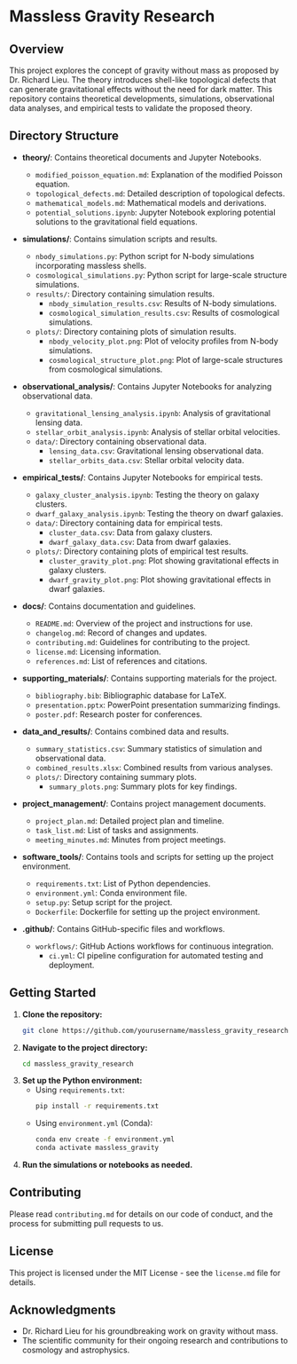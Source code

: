 
# Massless Gravity Research

## Overview

This project explores the concept of gravity without mass as proposed by Dr. Richard Lieu. The theory introduces shell-like topological defects that can generate gravitational effects without the need for dark matter. This repository contains theoretical developments, simulations, observational data analyses, and empirical tests to validate the proposed theory.

## Directory Structure

- **theory/**: Contains theoretical documents and Jupyter Notebooks.
  - `modified_poisson_equation.md`: Explanation of the modified Poisson equation.
  - `topological_defects.md`: Detailed description of topological defects.
  - `mathematical_models.md`: Mathematical models and derivations.
  - `potential_solutions.ipynb`: Jupyter Notebook exploring potential solutions to the gravitational field equations.

- **simulations/**: Contains simulation scripts and results.
  - `nbody_simulations.py`: Python script for N-body simulations incorporating massless shells.
  - `cosmological_simulations.py`: Python script for large-scale structure simulations.
  - `results/`: Directory containing simulation results.
    - `nbody_simulation_results.csv`: Results of N-body simulations.
    - `cosmological_simulation_results.csv`: Results of cosmological simulations.
  - `plots/`: Directory containing plots of simulation results.
    - `nbody_velocity_plot.png`: Plot of velocity profiles from N-body simulations.
    - `cosmological_structure_plot.png`: Plot of large-scale structures from cosmological simulations.

- **observational_analysis/**: Contains Jupyter Notebooks for analyzing observational data.
  - `gravitational_lensing_analysis.ipynb`: Analysis of gravitational lensing data.
  - `stellar_orbit_analysis.ipynb`: Analysis of stellar orbital velocities.
  - `data/`: Directory containing observational data.
    - `lensing_data.csv`: Gravitational lensing observational data.
    - `stellar_orbits_data.csv`: Stellar orbital velocity data.

- **empirical_tests/**: Contains Jupyter Notebooks for empirical tests.
  - `galaxy_cluster_analysis.ipynb`: Testing the theory on galaxy clusters.
  - `dwarf_galaxy_analysis.ipynb`: Testing the theory on dwarf galaxies.
  - `data/`: Directory containing data for empirical tests.
    - `cluster_data.csv`: Data from galaxy clusters.
    - `dwarf_galaxy_data.csv`: Data from dwarf galaxies.
  - `plots/`: Directory containing plots of empirical test results.
    - `cluster_gravity_plot.png`: Plot showing gravitational effects in galaxy clusters.
    - `dwarf_gravity_plot.png`: Plot showing gravitational effects in dwarf galaxies.

- **docs/**: Contains documentation and guidelines.
  - `README.md`: Overview of the project and instructions for use.
  - `changelog.md`: Record of changes and updates.
  - `contributing.md`: Guidelines for contributing to the project.
  - `license.md`: Licensing information.
  - `references.md`: List of references and citations.

- **supporting_materials/**: Contains supporting materials for the project.
  - `bibliography.bib`: Bibliographic database for LaTeX.
  - `presentation.pptx`: PowerPoint presentation summarizing findings.
  - `poster.pdf`: Research poster for conferences.

- **data_and_results/**: Contains combined data and results.
  - `summary_statistics.csv`: Summary statistics of simulation and observational data.
  - `combined_results.xlsx`: Combined results from various analyses.
  - `plots/`: Directory containing summary plots.
    - `summary_plots.png`: Summary plots for key findings.

- **project_management/**: Contains project management documents.
  - `project_plan.md`: Detailed project plan and timeline.
  - `task_list.md`: List of tasks and assignments.
  - `meeting_minutes.md`: Minutes from project meetings.

- **software_tools/**: Contains tools and scripts for setting up the project environment.
  - `requirements.txt`: List of Python dependencies.
  - `environment.yml`: Conda environment file.
  - `setup.py`: Setup script for the project.
  - `Dockerfile`: Dockerfile for setting up the project environment.

- **.github/**: Contains GitHub-specific files and workflows.
  - `workflows/`: GitHub Actions workflows for continuous integration.
    - `ci.yml`: CI pipeline configuration for automated testing and deployment.

## Getting Started

1. **Clone the repository:**
   ```sh
   git clone https://github.com/yourusername/massless_gravity_research.git
   ```
2. **Navigate to the project directory:**
   ```sh
   cd massless_gravity_research
   ```
3. **Set up the Python environment:**
   - Using `requirements.txt`:
     ```sh
     pip install -r requirements.txt
     ```
   - Using `environment.yml` (Conda):
     ```sh
     conda env create -f environment.yml
     conda activate massless_gravity
     ```
4. **Run the simulations or notebooks as needed.**

## Contributing

Please read `contributing.md` for details on our code of conduct, and the process for submitting pull requests to us.

## License

This project is licensed under the MIT License - see the `license.md` file for details.

## Acknowledgments

- Dr. Richard Lieu for his groundbreaking work on gravity without mass.
- The scientific community for their ongoing research and contributions to cosmology and astrophysics.
